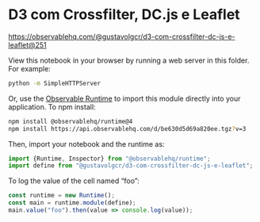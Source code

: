# D3 com Crossfilter, DC.js e Leaflet

https://observablehq.com/@gustavolgcr/d3-com-crossfilter-dc-js-e-leaflet@251

View this notebook in your browser by running a web server in this folder. For
example:

~~~sh
python -m SimpleHTTPServer
~~~

Or, use the [Observable Runtime](https://github.com/observablehq/runtime) to
import this module directly into your application. To npm install:

~~~sh
npm install @observablehq/runtime@4
npm install https://api.observablehq.com/d/be630d5d69a820ee.tgz?v=3
~~~

Then, import your notebook and the runtime as:

~~~js
import {Runtime, Inspector} from "@observablehq/runtime";
import define from "@gustavolgcr/d3-com-crossfilter-dc-js-e-leaflet";
~~~

To log the value of the cell named “foo”:

~~~js
const runtime = new Runtime();
const main = runtime.module(define);
main.value("foo").then(value => console.log(value));
~~~
